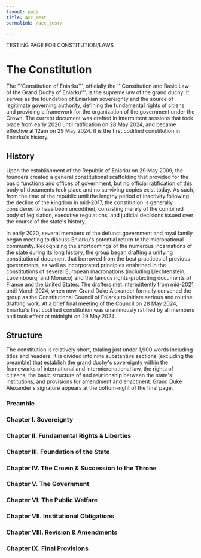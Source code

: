 ```yaml
---
layout: page
title: Acc_Test
permalink: /acc_test/

---
```


TESTING PAGE FOR CONSTITUTION/LAWS

# The Constitution

The '''Constitution of Eniarku''', officially the '''Constitution and Basic Law of the Grand Duchy of Eniarku''', is the supreme law of the grand duchy. It serves as the foundation of Eniarkian sovereignty and the source of legitimate governing authority, defining the fundamental rights of citiens and providing a framework for the organization of the government under the Crown. The current document was drafted in intermittent sessions that took place from early 2020 until ratification on 28 May 2024, and became effective at 12am on 29 May 2024. It is the first codified constitution in Eniarku's history.

## History

Upon the establishment of the Republic of Eniarku on 29 May 2009, the founders created a general constitutional scaffolding that provided for the basic functions and offices of government, but no official ratification of this body of documents took place and no surviving copies exist today. As such, from the time of the republic until the lengthy period of inactivity following the decline of the kingdom in mid-2017, the constitution is generally considered to have been uncodified, consisting merely of the combined body of legislation, executive regulations, and judicial decisions issued over the course of the state's history.

In early 2020, several members of the defunct government and royal family began meeting to discuss Eniarku's potential return to the micronational community. Recognizing the shortcomings of the numerous incarnations of the state during its long history, the group began drafting a unifying constitutional document that borrowed from the best practices of previous governments, as well as incorporated principles enshrined in the constitutions of several European macronations (including Liechtenstein, Luxembourg, and Monaco) and the famous rights-protecting documents of France and the United States. The drafters met intermittently from mid-2021 until March 2024, when now-Grand Duke Alexander formally convened the group as the Constitutional Council of Eniarku to initiate serious and routine drafting work. At a brief final meeting of the Council on 28 May 2024, Eniarku's first codified constitution was unanimously ratified by all members and took effect at midnight on 29 May 2024.

## Structure

The constitution is relatively short, totaling just under 1,900 words including titles and headers. It is divided into nine substantive sections (excluding the preamble) that establish the grand duchy's sovereignty within the frameworks of international and intermicronational law, the rights of citizens, the basic structure of and relationship between the state's institutions, and provisions for amendment and enactment. Grand Duke Alexander's signature appears at the bottom-right of the final page.

### Preamble

### Chapter I. Sovereignty

### Chapter II. Fundamental Rights & Liberties

### Chapter III. Foundation of the State

### Chapter IV. The Crown & Succession to the Throne

### Chapter V. The Government

### Chapter VI. The Public Welfare

### Chapter VII. Institutional Obligations

### Chapter VIII. Revision & Amendments

### Chapter IX. Final Provisions
